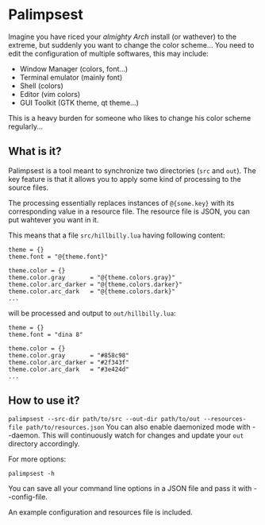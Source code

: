 # Palimpsest

Imagine you have riced your _almighty Arch_ install (or wathever) to the extreme, but suddenly you want to change the color scheme...
You need to edit the configuration of multiple softwares, this may include:

* Window Manager (colors, font...)
* Terminal emulator (mainly font)
* Shell (colors)
* Editor (vim colors)
* GUI Toolkit (GTK theme, qt theme...)

This is a heavy burden for someone who likes to change his color scheme regularly...

## What is it?

Palimpsest is a tool meant to synchronize two directories (`src` and `out`). The key feature is that it allows you to apply some kind of processing to the source files.

The processing essentially replaces instances of `@{some.key}` with its corresponding value in a resource file. The resource file is JSON, you can put wahtever you want in it.

This means that a file `src/hillbilly.lua` having following content:

	theme = {}
	theme.font = "@{theme.font}"

	theme.color = {}
	theme.color.gray       = "@{theme.colors.gray}"
	theme.color.arc_darker = "@{theme.colors.darker}"
	theme.color.arc_dark   = "@{theme.colors.dark}"
	...

will be processed and output to `out/hillbilly.lua`:

	theme = {}
	theme.font = "dina 8"

	theme.color = {}
	theme.color.gray       = "#858c98"
	theme.color.arc_darker = "#2f343f"
	theme.color.arc_dark   = "#3e424d"
	...

## How to use it?

`palimpsest --src-dir path/to/src --out-dir path/to/out --resources-file path/to/resources.json`
You can also enable daemonized mode with --daemon. This will continuously watch for changes and update your `out` directory accordingly.

For more options:

`palimpsest -h`

You can save all your command line options in a JSON file and pass it with --config-file.

An example configuration and resources file is included.
